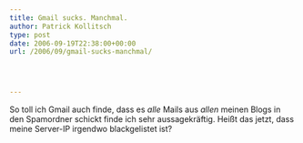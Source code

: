 ```yaml
---
title: Gmail sucks. Manchmal.
author: Patrick Kollitsch
type: post
date: 2006-09-19T22:38:00+00:00
url: /2006/09/gmail-sucks-manchmal/




---
```

So toll ich Gmail auch finde, dass es _alle_ Mails aus _allen_ meinen Blogs in den Spamordner schickt finde ich sehr aussagekräftig. Heißt das jetzt, dass meine Server-IP irgendwo blackgelistet ist?
